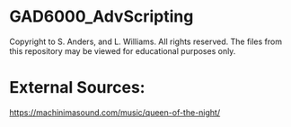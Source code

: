 # GAD6000_AdvScripting

Copyright to S. Anders, and L. Williams.
All rights reserved.
The files from this repository may be viewed for educational purposes only.

# External Sources:
https://machinimasound.com/music/queen-of-the-night/
